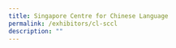 ```yaml
---
title: Singapore Centre for Chinese Language
permalink: /exhibitors/cl-sccl
description: ""
---
```

